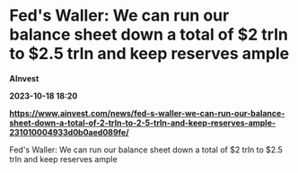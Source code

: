 # Fed's Waller: We can run our balance sheet down a total of $2 trln to $2.5 trln and keep reserves ample
**AInvest**

**2023-10-18 18:20**

**https://www.ainvest.com/news/fed-s-waller-we-can-run-our-balance-sheet-down-a-total-of-2-trln-to-2-5-trln-and-keep-reserves-ample-231010004933d0b0aed089fe/**

Fed's Waller: We can run our balance sheet down a total of $2 trln to $2.5 trln and keep reserves ample